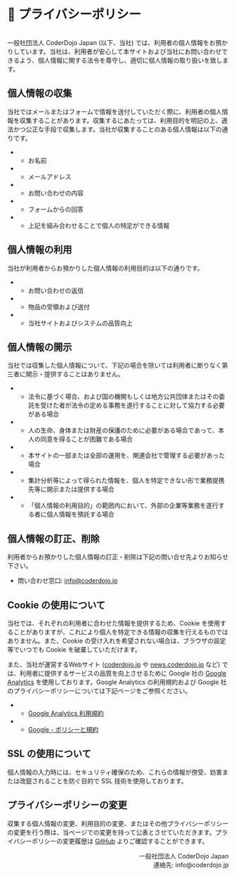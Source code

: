 # 🔐 プライバシーポリシー
<br>
一般社団法人 CoderDojo Japan (以下、当社) では、利用者の個人情報をお預かりしています。当社は、利用者が安心して本サイトおよび当社にお問い合わせできるよう、個人情報に関する法令を尊守し、適切に個人情報の取り扱いを致します。

## 個人情報の収集

当社ではメールまたはフォームで情報を送付していただく際に、利用者の個人情報を収集することがあります。収集するにあたっては、利用目的を明記の上、適法かつ公正な手段で収集します。当社が収集することのある個人情報は以下の通りです。

- - お名前
- - メールアドレス
- - お問い合わせの内容
- - フォームからの回答
- - 上記を組み合わせることで個人の特定ができる情報

## 個人情報の利用

当社が利用者からお預かりした個人情報の利用目的は以下の通りです。

- - お問い合わせの返信
- - 物品の受領および送付
- - 当社サイトおよびシステムの品質向上

## 個人情報の開示

当社では収集した個人情報について、下記の場合を除いては利用者に断りなく第三者に開示・提供することはありません。

- - 法令に基づく場合、および国の機関もしくは地方公共団体またはその委託を受けた者が法令の定める事務を遂行することに対して協力する必要がある場合
- - 人の生命、身体または財産の保護のために必要がある場合であって、本人の同意を得ることが困難である場合
- - 本サイトの一部または全部の運用を、関連会社で管理する必要があった場合
- - 集計分析等によって得られた情報を、個人を特定できない形で業務提携先等に開示または提供する場合
- - 「個人情報の利用目的」の範囲内において、外部の企業等業務を遂行する者に個人情報を預託する場合


## 個人情報の訂正、削除

利用者からお預かりした個人情報の訂正・削除は下記の問い合せ先よりお知らせ下さい。

- 問い合わせ窓口: info@coderdojo.jp

## Cookie の使用について

当社では、それぞれの利用者に合わせた情報を提供するため、Cookie を使用することがありますが、これにより個人を特定できる情報の収集を行えるものではありません。また、Cookie の受け入れを希望されない場合は、ブラウザの設定等でいつでも Cookie を破棄していただけます。

また、当社が運営するWebサイト ([coderdojo.jp](https://coderdojo.jp/) や [news.coderdojo.jp](https://news.coderdojo.jp/) など) では、利用者に提供するサービスの品質を向上させるために Google 社の [Google Analytics](https://marketingplatform.google.com/intl/ja/about/analytics/) を使用しております。Google Analytics の利用規約および Google 社のプライバシーポリシーについては下記ページをご参照ください。

- - [Google Analytics 利用規約](https://marketingplatform.google.com/about/analytics/terms/jp/)
- - [Google - ポリシーと規約](https://policies.google.com/?hl=ja)

## SSL の使用について

個人情報の入力時には、セキュリティ確保のため、これらの情報が傍受、妨害または改竄されることを防ぐ目的で SSL 技術を使用しております。

## プライバシーポリシーの変更

収集する個人情報の変更、利用目的の変更、またはその他プライバシーポリシーの変更を行う際は、当ページでの変更を持って公表とさせていただきます。プライバシーポリシーの変更履歴は [GitHub](https://github.com/coderdojo-japan/coderdojo.jp/commits/main/db/docs/privacy.md) よりご確認することができます。

<div align="right">
一般社団法人 CoderDojo Japan<br>
連絡先: info@coderdojo.jp<br>
</div>

